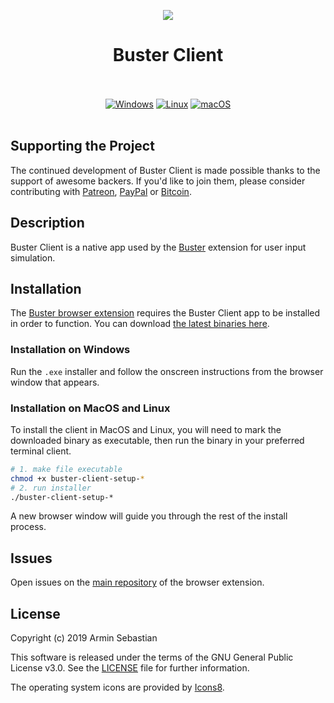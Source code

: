 <p align="center"><img src="https://i.imgur.com/4DvR5ip.png"></p>
<h1 align="center">Buster Client</h1>

<p align="center">
  </br></br>
  <a href="https://github.com/dessant/buster-client/releases/download/v0.2.0/buster-client-setup-v0.2.0-windows-amd64.exe">
    <img src="https://i.imgur.com/8y9ep17.png" alt="Windows"></a>
  <a href="https://github.com/dessant/buster-client/releases/download/v0.2.0/buster-client-setup-v0.2.0-linux-amd64">
    <img src="https://i.imgur.com/ewvx5hO.png" alt="Linux"></a>
  <a href="https://github.com/dessant/buster-client/releases/download/v0.2.0/buster-client-setup-v0.2.0-macos-amd64">
    <img src="https://i.imgur.com/eTc9xGf.png" alt="macOS"></a>
  </br></br>
</p>

## Supporting the Project

The continued development of Buster Client is made possible
thanks to the support of awesome backers. If you'd like to join them,
please consider contributing with [Patreon](https://www.patreon.com/dessant),
[PayPal](https://www.paypal.me/ArminSebastian) or [Bitcoin](https://goo.gl/uJUAaU).

## Description

Buster Client is a native app used by the [Buster](https://github.com/dessant/buster)
extension for user input simulation.

## Installation

The [Buster browser extension](https://github.com/dessant/buster) requires the Buster Client app to be installed in order to function. You can download [the latest binaries here](https://github.com/dessant/buster-client/releases).

### Installation on Windows

Run the `.exe` installer and follow the onscreen instructions from the browser window that appears.

### Installation on MacOS and Linux

To install the client in MacOS and Linux, you will need to mark the downloaded binary as executable, then run the binary in your preferred terminal client. 

```sh
# 1. make file executable
chmod +x buster-client-setup-*
# 2. run installer
./buster-client-setup-*
```

A new browser window will guide you through the rest of the install process.

## Issues

Open issues on the [main repository](https://github.com/dessant/buster)
of the browser extension.

## License

Copyright (c) 2019 Armin Sebastian

This software is released under the terms of the GNU General Public License v3.0.
See the [LICENSE](LICENSE) file for further information.

The operating system icons are provided by [Icons8](https://icons8.com).
